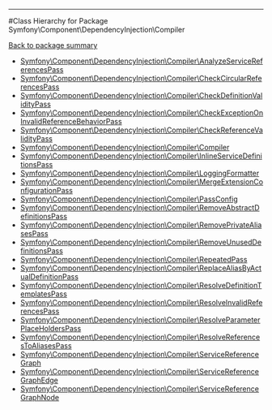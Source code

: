 - - -

#Class Hierarchy for Package Symfony\Component\DependencyInjection\Compiler

<div><a href='https://github.com/JeyDotC/Hirudo-docs/blob/master/Symfony/Component/DependencyInjection/Compiler/'>Back to package summary</a></div>

<ul>
<li><a href="https://github.com/JeyDotC/Hirudo-docs/blob/master/Symfony/Component/DependencyInjection/Compiler/AnalyzeServiceReferencesPass.md">Symfony\Component\DependencyInjection\Compiler\AnalyzeServiceReferencesPass</a></li>
<li><a href="https://github.com/JeyDotC/Hirudo-docs/blob/master/Symfony/Component/DependencyInjection/Compiler/CheckCircularReferencesPass.md">Symfony\Component\DependencyInjection\Compiler\CheckCircularReferencesPass</a></li>
<li><a href="https://github.com/JeyDotC/Hirudo-docs/blob/master/Symfony/Component/DependencyInjection/Compiler/CheckDefinitionValidityPass.md">Symfony\Component\DependencyInjection\Compiler\CheckDefinitionValidityPass</a></li>
<li><a href="https://github.com/JeyDotC/Hirudo-docs/blob/master/Symfony/Component/DependencyInjection/Compiler/CheckExceptionOnInvalidReferenceBehaviorPass.md">Symfony\Component\DependencyInjection\Compiler\CheckExceptionOnInvalidReferenceBehaviorPass</a></li>
<li><a href="https://github.com/JeyDotC/Hirudo-docs/blob/master/Symfony/Component/DependencyInjection/Compiler/CheckReferenceValidityPass.md">Symfony\Component\DependencyInjection\Compiler\CheckReferenceValidityPass</a></li>
<li><a href="https://github.com/JeyDotC/Hirudo-docs/blob/master/Symfony/Component/DependencyInjection/Compiler/Compiler.md">Symfony\Component\DependencyInjection\Compiler\Compiler</a></li>
<li><a href="https://github.com/JeyDotC/Hirudo-docs/blob/master/Symfony/Component/DependencyInjection/Compiler/InlineServiceDefinitionsPass.md">Symfony\Component\DependencyInjection\Compiler\InlineServiceDefinitionsPass</a></li>
<li><a href="https://github.com/JeyDotC/Hirudo-docs/blob/master/Symfony/Component/DependencyInjection/Compiler/LoggingFormatter.md">Symfony\Component\DependencyInjection\Compiler\LoggingFormatter</a></li>
<li><a href="https://github.com/JeyDotC/Hirudo-docs/blob/master/Symfony/Component/DependencyInjection/Compiler/MergeExtensionConfigurationPass.md">Symfony\Component\DependencyInjection\Compiler\MergeExtensionConfigurationPass</a></li>
<li><a href="https://github.com/JeyDotC/Hirudo-docs/blob/master/Symfony/Component/DependencyInjection/Compiler/PassConfig.md">Symfony\Component\DependencyInjection\Compiler\PassConfig</a></li>
<li><a href="https://github.com/JeyDotC/Hirudo-docs/blob/master/Symfony/Component/DependencyInjection/Compiler/RemoveAbstractDefinitionsPass.md">Symfony\Component\DependencyInjection\Compiler\RemoveAbstractDefinitionsPass</a></li>
<li><a href="https://github.com/JeyDotC/Hirudo-docs/blob/master/Symfony/Component/DependencyInjection/Compiler/RemovePrivateAliasesPass.md">Symfony\Component\DependencyInjection\Compiler\RemovePrivateAliasesPass</a></li>
<li><a href="https://github.com/JeyDotC/Hirudo-docs/blob/master/Symfony/Component/DependencyInjection/Compiler/RemoveUnusedDefinitionsPass.md">Symfony\Component\DependencyInjection\Compiler\RemoveUnusedDefinitionsPass</a></li>
<li><a href="https://github.com/JeyDotC/Hirudo-docs/blob/master/Symfony/Component/DependencyInjection/Compiler/RepeatedPass.md">Symfony\Component\DependencyInjection\Compiler\RepeatedPass</a></li>
<li><a href="https://github.com/JeyDotC/Hirudo-docs/blob/master/Symfony/Component/DependencyInjection/Compiler/ReplaceAliasByActualDefinitionPass.md">Symfony\Component\DependencyInjection\Compiler\ReplaceAliasByActualDefinitionPass</a></li>
<li><a href="https://github.com/JeyDotC/Hirudo-docs/blob/master/Symfony/Component/DependencyInjection/Compiler/ResolveDefinitionTemplatesPass.md">Symfony\Component\DependencyInjection\Compiler\ResolveDefinitionTemplatesPass</a></li>
<li><a href="https://github.com/JeyDotC/Hirudo-docs/blob/master/Symfony/Component/DependencyInjection/Compiler/ResolveInvalidReferencesPass.md">Symfony\Component\DependencyInjection\Compiler\ResolveInvalidReferencesPass</a></li>
<li><a href="https://github.com/JeyDotC/Hirudo-docs/blob/master/Symfony/Component/DependencyInjection/Compiler/ResolveParameterPlaceHoldersPass.md">Symfony\Component\DependencyInjection\Compiler\ResolveParameterPlaceHoldersPass</a></li>
<li><a href="https://github.com/JeyDotC/Hirudo-docs/blob/master/Symfony/Component/DependencyInjection/Compiler/ResolveReferencesToAliasesPass.md">Symfony\Component\DependencyInjection\Compiler\ResolveReferencesToAliasesPass</a></li>
<li><a href="https://github.com/JeyDotC/Hirudo-docs/blob/master/Symfony/Component/DependencyInjection/Compiler/ServiceReferenceGraph.md">Symfony\Component\DependencyInjection\Compiler\ServiceReferenceGraph</a></li>
<li><a href="https://github.com/JeyDotC/Hirudo-docs/blob/master/Symfony/Component/DependencyInjection/Compiler/ServiceReferenceGraphEdge.md">Symfony\Component\DependencyInjection\Compiler\ServiceReferenceGraphEdge</a></li>
<li><a href="https://github.com/JeyDotC/Hirudo-docs/blob/master/Symfony/Component/DependencyInjection/Compiler/ServiceReferenceGraphNode.md">Symfony\Component\DependencyInjection\Compiler\ServiceReferenceGraphNode</a></li>
</ul>
